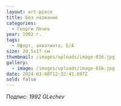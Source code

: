 ```yaml
---
layout: art-piece
title: Без название
categories:
  - Георги Лечев
year: 1992 г.
tags:
  - Офорт, акватинта, Е/А
size: 20,5х17 см
thumbnail: /images/uploads/image-016.jpg
gallery:
  - image: /images/uploads/image-016.jpg
date: 2024-03-08T12:32:41.697Z
sold: false
---
```

Подпис: *1992 GLechev*
